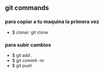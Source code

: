 ## git commands
### para copiar a tu maquina la primera vez
* $ clonar: git clone <git url>

### para subir cambios
* $ git add .
* $ git commit -m <nombre del commit>
* $ git push
